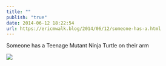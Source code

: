 ```yaml
---
title: ""
publish: "true"
date: 2014-06-12 18:22:54
url: https://ericmwalk.blog/2014/06/12/someone-has-a.html
---
```


Someone has a Teenage Mutant Ninja Turtle on their arm

![](https://ericmwalk.blog/uploads/2022/35431683c7.jpg)